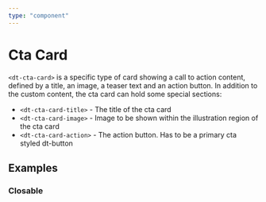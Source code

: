 ```yaml
---
type: "component"
---
```


# Cta Card

<docs-source-example example="DefaultCtaCardExampleComponent"></docs-source-example>

`<dt-cta-card>` is a specific type of card showing a call to action content, defined by a title, an image, a teaser text and an action button.
In addition to the custom content, the cta card can hold some special sections:

* `<dt-cta-card-title>` - The title of the cta card
* `<dt-cta-card-image>` - Image to be shown within the illustration region of the cta card
* `<dt-cta-card-action>` - The action button. Has to be a primary cta styled dt-button  

## Examples

### Closable

<docs-source-example example="ClosableCtaCardExampleComponent"></docs-source-example>
